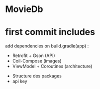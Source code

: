 # MovieDb

# first commit includes
add dependencies on build.gradle(app) :
* Retrofit + Gson (API)
* Coil-Compose (images)
* ViewModel + Coroutines (architecture)
- Structure des packages
- api key
